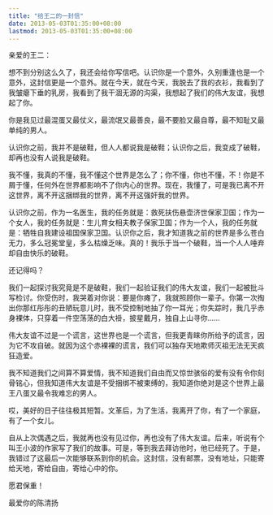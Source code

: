 ```yaml
---
title: "给王二的一封信"
date: 2013-05-03T01:35:00+08:00
lastmod: 2013-05-03T01:35:00+08:00
---
```


亲爱的王二：

想不到分别这么久了，我还会给你写信吧。认识你是一个意外，久别重逢也是一个意外，这封信更是一个意外。就在今天，就在今天，我脱去了我的衣衫，我看到了我皱瘪下垂的乳房，我看到了我干涸无源的沟渠，我想起了我们的伟大友谊，我想起了你。

你是我见过最混蛋又最仗义，最流氓又最善良，最不要脸又最自尊，最不知耻又最单纯的男人。

认识你之前，我并不是破鞋，但人人都说我是破鞋；认识你之后，我变成了破鞋，却再也没有人说我是破鞋。

我不懂，我真的不懂，我不懂这个世界是怎么了；你不懂，你也不懂，不！你是不屑于懂，任何外在世界都影响不了你内心的世界。现在，我懂了，可是我已离不开这世界，离不开这捆绑我的世界，离不开这强奸我的世界。

认识你之前，作为一名医生，我的任务就是：救死扶伤悬壶济世保家卫国；作为一个女人，我的任务就是：生儿育女相夫教子保家卫国；作为一个人，我的任务就是：牺牲自我建设祖国保家卫国。认识你之后，我才知道我之前的世界是多么苍白无力，多么冠冕堂皇，多么枯燥乏味。真的！我乐于当一个破鞋，当一个人人唾弃却自由快乐的破鞋。

还记得吗？

我们一起探讨我究竟是不是破鞋，我们一起验证我们的伟大友谊，我们一起被批斗写检讨。你受伤时，我哭着对你说：要是你瘫了，我就照顾你一辈子。你第一次掏出你那红彤彤的丑陋玩意儿时，我不受控制地抽了你一耳光；你失踪时，我几乎赤身裸体，只穿着一件空荡荡的白大褂，披星戴月，独自上山寻你……

伟大友谊不过是一个谎言，这世界也是一个谎言，但我更青睐你所给予的谎言，因为它不攻自破。就因为这个赤裸裸的谎言，我们可以独存天地欺师灭祖无法无天疯狂造爱。

我不知道我们之间算不算爱情，我不知道我们自由而又惊世骇俗的爱有没有令你刻骨铭心，但我知道伟大友谊是不受捆绑不被束缚的，我知道你绝对是这个世界上最王八蛋又最令我难忘的男人。

哎，美好的日子往往极其短暂。文革后，为了生活，我离开了你，有了一个家庭，有了一个女儿。

自从上次偶遇之后，我就再也没有见过你，再也没有了伟大友谊。后来，听说有个叫王小波的作家写了我们的故事。可是，等到我去拜访他时，他已经死了。于是，我错过了这最后一次能够联系到你的机会。这封信，没有邮票，没有地址，只能寄给天地，寄给自由，寄给心中的你。

愿君保重！

最爱你的陈清扬
